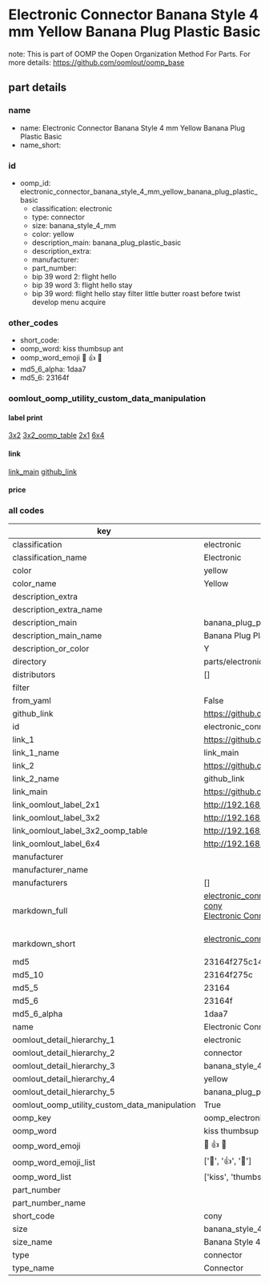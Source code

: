 # Electronic Connector Banana Style 4 mm Yellow Banana Plug Plastic Basic  

note: This is part of OOMP the Oopen Organization Method For Parts. For more details: https://github.com/oomlout/oomp_base

##  part details





### name
* name: Electronic Connector Banana Style 4 mm Yellow Banana Plug Plastic Basic
* name_short: 
### id
* oomp_id: electronic_connector_banana_style_4_mm_yellow_banana_plug_plastic_basic
  * classification: electronic
  * type: connector
  * size: banana_style_4_mm
  * color: yellow
  * description_main: banana_plug_plastic_basic
  * description_extra: 
  * manufacturer: 
  * part_number: 
  * bip 39 word 2: flight hello
  * bip 39 word 3: flight hello stay
  * bip 39 word: flight hello stay filter little butter roast before twist develop menu acquire

### other_codes
* short_code: 
* oomp_word: kiss thumbsup ant
* oomp_word_emoji :kiss: :thumbsup: :ant:
* md5_6_alpha: 1daa7
* md5_6: 23164f






### oomlout_oomp_utility_custom_data_manipulation
#### label print
[3x2](http://192.168.1.245:1112/?label=oomp%201daa7)
[3x2_oomp_table](http://192.168.1.107:1112/?label=oomp%201daa7)
[2x1](http://192.168.1.242:1112/?label=oomp%201daa7)
[6x4](http://192.168.1.55:1112/?label=oomp%201daa7)    

#### link

[link_main](https://github.com/oomlout/oomlout_oomp_current_version_messy/tree/main/parts/electronic_connector_banana_style_4_mm_yellow_banana_plug_plastic_basic) [github_link](https://github.com/oomlout/oomlout_oomp_part_src/tree/main/parts/electronic_connector_banana_style_4_mm_yellow_banana_plug_plastic_basic)                             

#### price







### all codes 
| key | value |  
| --- | --- |  
| classification | electronic |  
| classification_name | Electronic |  
| color | yellow |  
| color_name | Yellow |  
| description_extra |  |  
| description_extra_name |  |  
| description_main | banana_plug_plastic_basic |  
| description_main_name | Banana Plug Plastic Basic |  
| description_or_color | Y  |  
| directory | parts/electronic_connector_banana_style_4_mm_yellow_banana_plug_plastic_basic |  
| distributors | [] |  
| filter |  |  
| from_yaml | False |  
| github_link | https://github.com/oomlout/oomlout_oomp_part_src/tree/main/parts/electronic_connector_banana_style_4_mm_yellow_banana_plug_plastic_basic |  
| id | electronic_connector_banana_style_4_mm_yellow_banana_plug_plastic_basic |  
| link_1 | https://github.com/oomlout/oomlout_oomp_current_version_messy/tree/main/parts/electronic_connector_banana_style_4_mm_yellow_banana_plug_plastic_basic |  
| link_1_name | link_main |  
| link_2 | https://github.com/oomlout/oomlout_oomp_part_src/tree/main/parts/electronic_connector_banana_style_4_mm_yellow_banana_plug_plastic_basic |  
| link_2_name | github_link |  
| link_main | https://github.com/oomlout/oomlout_oomp_current_version_messy/tree/main/parts/electronic_connector_banana_style_4_mm_yellow_banana_plug_plastic_basic |  
| link_oomlout_label_2x1 | http://192.168.1.242:1112/?label=oomp%201daa7 |  
| link_oomlout_label_3x2 | http://192.168.1.245:1112/?label=oomp%201daa7 |  
| link_oomlout_label_3x2_oomp_table | http://192.168.1.107:1112/?label=oomp%201daa7 |  
| link_oomlout_label_6x4 | http://192.168.1.55:1112/?label=oomp%201daa7 |  
| manufacturer |  |  
| manufacturer_name |  |  
| manufacturers | [] |  
| markdown_full | [electronic_connector_banana_style_4_mm_yellow_banana_plug_plastic_basic](https://github.com/oomlout/oomlout_oomp_current_version_messy/tree/main/parts/electronic_connector_banana_style_4_mm_yellow_banana_plug_plastic_basic)<br>[cony](https://github.com/oomlout/oomlout_oomp_current_version_messy/tree/main/parts/electronic_connector_banana_style_4_mm_yellow_banana_plug_plastic_basic)<br>[Electronic Connector Banana Style 4 Mm Yellow Banana Plug Plastic Basic](https://github.com/oomlout/oomlout_oomp_current_version_messy/tree/main/parts/electronic_connector_banana_style_4_mm_yellow_banana_plug_plastic_basic)<br><br> |  
| markdown_short | [electronic_connector_banana_style_4_mm_yellow_banana_plug_plastic_basic](https://github.com/oomlout/oomlout_oomp_current_version_messy/tree/main/parts/electronic_connector_banana_style_4_mm_yellow_banana_plug_plastic_basic)<br><br> |  
| md5 | 23164f275c1437607d414567a9dab2c7 |  
| md5_10 | 23164f275c |  
| md5_5 | 23164 |  
| md5_6 | 23164f |  
| md5_6_alpha | 1daa7 |  
| name | Electronic Connector Banana Style 4 mm Yellow Banana Plug Plastic Basic |  
| oomlout_detail_hierarchy_1 | electronic |  
| oomlout_detail_hierarchy_2 | connector |  
| oomlout_detail_hierarchy_3 | banana_style_4_mm |  
| oomlout_detail_hierarchy_4 | yellow |  
| oomlout_detail_hierarchy_5 | banana_plug_plastic_basic |  
| oomlout_oomp_utility_custom_data_manipulation | True |  
| oomp_key | oomp_electronic_connector_banana_style_4_mm_yellow_banana_plug_plastic_basic |  
| oomp_word | kiss thumbsup ant |  
| oomp_word_emoji | :kiss: :thumbsup: :ant: |  
| oomp_word_emoji_list | [':kiss:', ':thumbsup:', ':ant:'] |  
| oomp_word_list | ['kiss', 'thumbsup', 'ant'] |  
| part_number |  |  
| part_number_name |  |  
| short_code | cony |  
| size | banana_style_4_mm |  
| size_name | Banana Style 4 mm |  
| type | connector |  
| type_name | Connector |  
